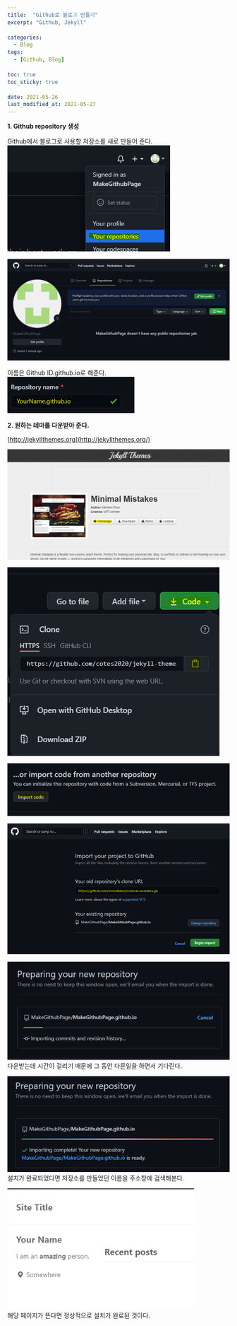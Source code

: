 ```yaml
---
title:  "Github로 블로그 만들기"
excerpt: "Github, Jekyll"

categories:
  - Blog
tags:
  - [Github, Blog]

toc: true
toc_sticky: true
 
date: 2021-05-26
last_modified_at: 2021-05-27
---
```


**1. Github repository 생성**  
  
Github에서 블로그로 사용할 저장소를 새로 만들어 준다.  
 ![1](/assets/images/20210527_Posting/1.png)  
   
 ![2](/assets/images/20210527_Posting/2.png)  
   
   
이름은 Github ID.github.io로 해준다.  
 ![3](/assets/images/20210527_Posting/3.png)  
   
   
   
   
**2. 원하는 테마를 다운받아 준다.**  
  
 [http://jekyllthemes.org](http://jekyllthemes.org/)  
  
 ![4](/assets/images/20210527_Posting/4.png)  
  
 ![5](/assets/images/20210527_Posting/5.png)  
  
 ![6](/assets/images/20210527_Posting/6.png)  
  
 ![7](/assets/images/20210527_Posting/7.png)  
  
 ![7](/assets/images/20210527_Posting/8.png)  
다운받는데 시간이 걸리기 때문에 그 동안 다른일을 하면서 기다린다.  
    
 ![7](/assets/images/20210527_Posting/9.png)  
설치가 완료되었다면 저장소를 만들었던 이름을 주소창에 검색해본다.

  
 ![7](/assets/images/20210527_Posting/10.png)  
해당 페이지가 뜬다면 정상적으로 설치가 완료된 것이다.